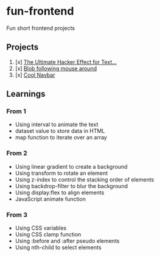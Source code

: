 # fun-frontend
Fun short frontend projects


## Projects

1. [x] [The Ultimate Hacker Effect for Text... ](https://www.youtube.com/watch?v=W5oawMJaXbU&t=39s&ab_channel=Hyperplexed)
2. [x] [Blob following mouse around](https://www.youtube.com/watch?v=kySGqoU7X-s&t=26s&ab_channel=Hyperplexed)
3. [x] [Cool Navbar](https://www.youtube.com/watch?v=oJYFRZ4cj2Q&t=154s&ab_channel=Hyperplexed)

## Learnings

### From 1

- Using interval to animate the text
- dataset value to store data in HTML
- map function to iterate over an array

### From 2

- Using linear gradient to create a background
- Using transform to rotate an element
- Using z-index to control the stacking order of elements
- Using backdrop-filter to blur the background
- Using display:flex to align elements
- JavaScript animate function

### From 3

- Using CSS variables
- Using CSS clamp function
- Using :before and :after pseudo elements
- Using nth-child to select elements
